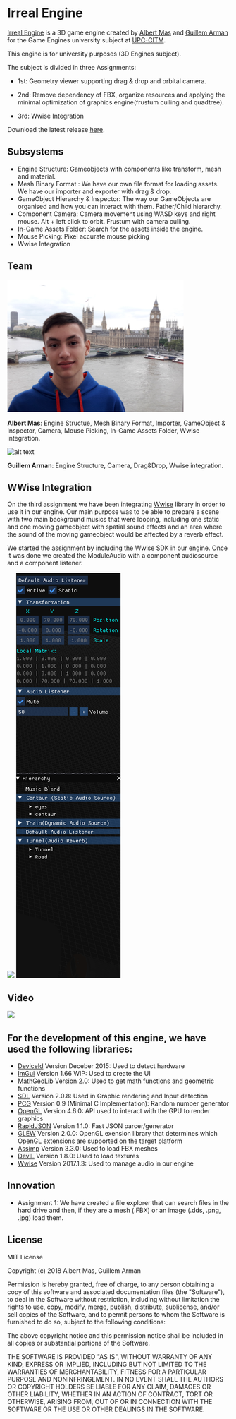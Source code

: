 # Irreal Engine
[Irreal Engine](https://github.com/albertmas/GameEngines) is a 3D game engine created by [Albert Mas](https://github.com/albertmas/) and [Guillem Arman](https://github.com/GuillemArman) for the Game Engines university subject at [UPC-CITM](https://www.citm.upc.edu/).

This engine is for university purposes (3D Engines subject).

The subject is divided in three Assignments:

- 1st: Geometry viewer supporting drag & drop and orbital camera.

- 2nd: Remove dependency of FBX, organize resources and applying the minimal optimization of graphics engine(frustum culling and quadtree).

- 3rd: Wwise Integration

Download the latest release [here](https://github.com/albertmas/GameEngines/releases).

## Subsystems
- Engine Structure: Gameobjects with components like transform, mesh and material.
- Mesh Binary Format : We have our own file format for loading assets. We have our importer and exporter with drag & drop.
- GameObject Hierarchy & Inspector: The way our GameObjects are organised and how you can interact with them. Father/Child hierarchy.
- Component Camera: Camera movement using WASD  keys and right mouse. Alt + left click to orbit. Frustum with camera culling.
- In-Game Assets Folder: Search for the assets inside the engine. 
- Mouse Picking: Pixel accurate mouse picking
- Wwise Integration

## Team
 
 <img src="https://raw.githubusercontent.com/FurryGhoul/prueba/master/Photo%20Albert.jpg" alt="alt text" width="400" height="300">
 
**Albert Mas**: Engine Structue, Mesh Binary Format, Importer, GameObject & Inspector, Camera, Mouse Picking, In-Game Assets Folder, Wwise integration.

<img src="https://scontent-sea1-1.cdninstagram.com/vp/7275bc98ba78fad2510f7d092a36a3ed/5CD8D31C/t51.2885-15/e35/40003378_950328121794707_655496272332980224_n.jpg?_nc_ht=scontent-sea1-1.cdninstagram.com&se=7&ig_cache_key=MTg1NTg3NzY0NjM2MjU2NDI1Nw%3D%3D.2" alt="alt text" width="400" height="300">


**Guillem Arman**: Engine Structure, Camera, Drag&Drop,  Wwise integration.

##  WWise Integration

On the third assignment we have been integrating [Wwise](https://www.audiokinetic.com/products/wwise/) library in order to use it in our engine. Our main purpose was to be able to prepare a scene with two main background musics that were looping, including one static and one moving gameobject with spatial sound effects and an area where the sound of the moving gameobject would be affected by a reverb effect.

We started the assignment by including the Wwise SDK in our engine. Once it was done we created the ModuleAudio with a component audiosource and a component listener. 

![](GifAudio.gif)
![](GifAudio2.gif)

## Video
[![](https://i.imgur.com/5E3N8gp.png)](https://www.youtube.com/embed/0YQHCJXLt0E)

## For the development of this engine, we have used the following libraries:
- [DeviceId](https://github.com/MatthewKing/DeviceId) Version Deceber 2015:
Used to detect hardware
- [ImGui](https://github.com/ocornut/imgui) Version 1.66 WIP:
Used to create the UI
- [MathGeoLib](https://github.com/juj/MathGeoLib) Version 2.0:
Used to get math functions and geometric functions
- [SDL](https://www.libsdl.org/) Version 2.0.8:
Used in Graphic rendering and Input detection
- [PCG](http://www.pcg-random.org/) Version 0.9 (Minimal C Implementation):
Random number generator
- [OpenGL](https://www.opengl.org/) Version 4.6.0:
API used to interact with the GPU to render graphics
- [RapidJSON](http://rapidjson.org/index.html) Version 1.1.0:
Fast JSON parcer/generator
- [GLEW](https://github.com/nigels-com/glew) Version 2.0.0:
OpenGL exension library that determines which OpenGL extensions are supported on the target platform
- [Assimp](http://www.assimp.org/) Version 3.3.0:
Used to load FBX meshes
- [DevIL](http://openil.sourceforge.net/) Version 1.8.0:
Used to load textures
- [Wwise](https://www.audiokinetic.com/) Version 2017.1.3:
Used to manage audio in our engine



## Innovation
- Assignment 1: We have created a file explorer that can search files in the hard drive and then, if they are a mesh (.FBX) or an image (.dds, .png, .jpg) load them.

## License

MIT License

Copyright (c) 2018 Albert Mas, Guillem Arman

Permission is hereby granted, free of charge, to any person obtaining a copy
of this software and associated documentation files (the "Software"), to deal
in the Software without restriction, including without limitation the rights
to use, copy, modify, merge, publish, distribute, sublicense, and/or sell
copies of the Software, and to permit persons to whom the Software is
furnished to do so, subject to the following conditions:

The above copyright notice and this permission notice shall be included in all
copies or substantial portions of the Software.

THE SOFTWARE IS PROVIDED "AS IS", WITHOUT WARRANTY OF ANY KIND, EXPRESS OR
IMPLIED, INCLUDING BUT NOT LIMITED TO THE WARRANTIES OF MERCHANTABILITY,
FITNESS FOR A PARTICULAR PURPOSE AND NONINFRINGEMENT. IN NO EVENT SHALL THE
AUTHORS OR COPYRIGHT HOLDERS BE LIABLE FOR ANY CLAIM, DAMAGES OR OTHER
LIABILITY, WHETHER IN AN ACTION OF CONTRACT, TORT OR OTHERWISE, ARISING FROM,
OUT OF OR IN CONNECTION WITH THE SOFTWARE OR THE USE OR OTHER DEALINGS IN THE
SOFTWARE.

